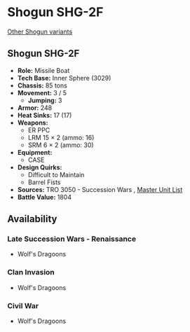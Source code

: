 # Shogun SHG-2F 

[Other Shogun variants](../shogun.md) 

## Shogun SHG-2F 

- **Role:** Missile Boat 
- **Tech Base:** Inner Sphere (3029) 
- **Chassis:** 85 tons 
- **Movement:** 3 / 5 
  - **Jumping:** 3 
- **Armor:** 248 
- **Heat Sinks:** 17 (17) 
- **Weapons:** 
  - ER PPC 
  - LRM 15 × 2 (ammo: 16) 
  - SRM 6 × 2 (ammo: 30) 
- **Equipment:** 
  - CASE 
- **Design Quirks:** 
  - Difficult to Maintain 
  - Barrel Fists 
- **Sources:** TRO 3050 - Succession Wars , [Master Unit List](http://masterunitlist.info/Unit/Details/2933/shogun-shg-2f) 
- **Battle Value:** 1804 

## Availability 

### Late Succession Wars - Renaissance 

- Wolf's Dragoons 

### Clan Invasion 

- Wolf's Dragoons 

### Civil War 

- Wolf's Dragoons 

